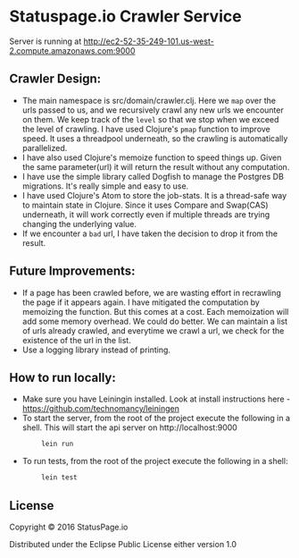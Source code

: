 # Statuspage.io Crawler Service

Server is running at http://ec2-52-35-249-101.us-west-2.compute.amazonaws.com:9000

## Crawler Design:
* The main namespace is src/domain/crawler.clj. Here we `map` over the urls passed to us, and we recursively crawl any new urls we encounter on them. We keep track of the `level` so that we stop when we exceed the level of crawling. I have used Clojure's `pmap` function to improve speed. It uses a threadpool underneath, so the crawling is automatically parallelized.
* I have also used Clojure's memoize function to speed things up. Given the same parameter(url) it will return the result without any computation.
* I have use the simple library called Dogfish to manage the Postgres DB migrations. It's really simple and easy to use.
* I have used Clojure's Atom to store the job-stats. It is a thread-safe way to maintain state in Clojure. Since it uses Compare and Swap(CAS) underneath, it will work correctly even if multiple threads are trying changing the underlying value.
* If we encounter a `bad` url, I have taken the decision to drop it from the result.

## Future Improvements:
* If a page has been crawled before, we are wasting effort in recrawling the page if it appears again. I have mitigated the computation by memoizing the function. But this comes at a cost. Each memoization will add some memory overhead. We could do better. We can maintain a list of urls already crawled, and everytime we crawl a url, we check for the existence of the url in the list.
* Use a logging library instead of printing.

## How to run locally:
* Make sure you have Leiningin installed. Look at install instructions here - https://github.com/technomancy/leiningen
* To start the server, from the root of the project execute the following in a shell. This will start the api server on http://localhost:9000
```bash
        lein run
```
* To run tests, from the root of the project execute the following in a shell:
```bash
        lein test
```

## License

Copyright © 2016 StatusPage.io

Distributed under the Eclipse Public License either version 1.0
